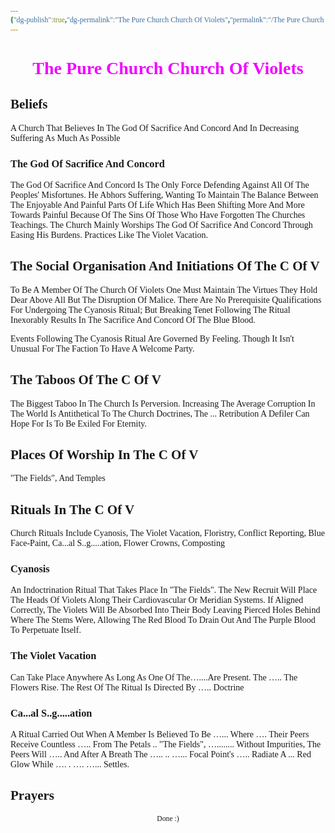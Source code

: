 ```yaml
---
{"dg-publish":true,"dg-permalink":"The Pure Church Church Of Violets","permalink":"/The Pure Church Church Of Violets/","tags":["Tagless"],"noteIcon":""}
---
```


<style id="Force_Custom_Fonts" type="text/css">@font-face{font-style:normal;font-family:"Merriweather";src:local("Merriweather")}@font-face{font-style:bolder;font-family:"Merriweather";src:local("Merriweather")}@font-face{font-style:normal;font-family:"Merriweather";src:local("Merriweather");unicode-range:U+0-FF,U+2E80-9FFF,U+F900-FAFF,U+FE30-FE4F,U+20000-2FA1F}@font-face{font-style:bolder;font-family:"Merriweather";src:local("Merriweather");unicode-range:U+0-FF,U+2E80-9FFF,U+F900-FAFF,U+FE30-FE4F,U+20000-2FA1F}@font-face{font-style:normal;font-family:"Merriweather";src:local("Merriweather");unicode-range:U+0-FF}@font-face{font-style:bolder;font-family:"Merriweather";src:local("Merriweather");unicode-range:U+0-FF}:not(pre):not(code):not(textarea):not(tt):not(kbd):not(samp):not(var){font-family:"Merriweather"!important}pre,code,textarea,tt,kbd,samp,var{font-family:monospace!important}pre *,code *,textarea *,tt *,kbd *,samp *,var *{font-family:monospace!important}</style>


# <center><span style="color:#F007FE">The Pure Church Church Of Violets</span></center>




	
## Beliefs
A Church That Believes In The God Of Sacrifice And Concord And In Decreasing Suffering As Much As Possible

### The God Of Sacrifice And Concord
The God Of Sacrifice And Concord Is The Only Force Defending Against All Of The Peoples' Misfortunes. He Abhors Suffering, Wanting To Maintain The Balance Between The Enjoyable And Painful Parts Of Life Which Has Been Shifting More And More Towards Painful Because Of The Sins Of Those Who Have Forgotten The Churches Teachings. 
The Church Mainly Worships The God Of Sacrifice And Concord Through Easing His Burdens. Practices Like The Violet Vacation.
## The Social Organisation And Initiations Of The C Of V
To Be A Member Of The Church Of Violets One Must Maintain The Virtues They Hold Dear Above All But The Disruption Of Malice. There Are No Prerequisite Qualifications For Undergoing The Cyanosis Ritual; But Breaking Tenet Following The Ritual Inexorably Results In The Sacrifice And Concord Of The Blue Blood. 

Events Following The Cyanosis Ritual Are Governed By Feeling. Though It Isn't Unusual For The Faction To Have A Welcome Party.

## The Taboos Of The C Of V
The Biggest Taboo In The Church Is Perversion. Increasing The Average Corruption In The World Is Antithetical To The Church Doctrines, The ... Retribution A Defiler Can Hope For Is To Be Exiled For Eternity.

## Places Of Worship In The C Of V
"The Fields", And Temples

## Rituals In The C Of V
Church Rituals Include Cyanosis, The Violet Vacation, Floristry, Conflict Reporting, Blue Face-Paint,  Ca...al S..g.....ation, Flower Crowns, Composting

### Cyanosis
An Indoctrination Ritual That Takes Place In "The Fields". The New Recruit Will Place The Heads Of Violets Along Their Cardiovascular Or Meridian Systems. If Aligned Correctly, The Violets Will Be Absorbed Into Their Body Leaving Pierced Holes Behind Where The Stems Were, Allowing The Red Blood To Drain Out And The Purple Blood To Perpetuate Itself.
### The Violet Vacation
Can Take Place Anywhere As Long As One Of The…....Are Present. The ….. The Flowers Rise. The Rest Of The Ritual Is Directed By ….. Doctrine 
### Ca...al S..g.....ation
A Ritual Carried Out When A Member Is Believed To Be …... Where …. Their Peers Receive Countless ….. From The Petals .. "The Fields", …........ Without Impurities, The Peers Will ….. And After A Breath The ….. .. …... Focal Point's ….. Radiate A ... Red Glow While …. .  …. …... Settles.

## Prayers










<center><sub>Done :)</sub></center>